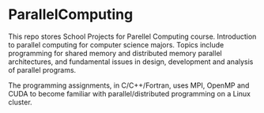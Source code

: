 # ParallelComputing
This repo stores School Projects for Parellel Computing course.
Introduction to parallel computing for computer science majors. Topics include programming for shared memory and distributed memory parallel architectures, and fundamental issues in design, development and analysis of parallel programs.

The programming assignments, in C/C++/Fortran, uses MPI, OpenMP and CUDA to become familiar with parallel/distributed programming on a Linux cluster.


